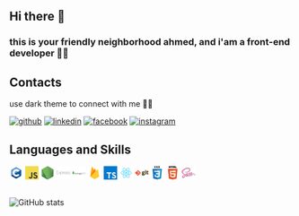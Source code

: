 ## Hi there 👋

### this is your friendly neighborhood ahmed, and i'am a front-end developer 🙋‍♂️

## Contacts
use dark theme to connect with me 🤷‍♂️

[<img src='https://user-images.githubusercontent.com/83659148/177087766-e11801cb-5431-42db-bfc8-f7f28b77f619.png' alt='github' height='40'>](https://github.com/ahmedsameh74)  [<img src='https://user-images.githubusercontent.com/83659148/177087944-adb37308-9e50-4aa1-bc54-22ddad8e44a5.png' alt='linkedin' height='40'>](https://www.linkedin.com/in/ahmedsameh610/)  [<img src='https://user-images.githubusercontent.com/83659148/177087378-b030a530-02d1-4b0b-b74f-dd62216c58f9.png' alt='facebook' height='40'>](https://www.facebook.com/ahmedsameh610)  [<img src='https://user-images.githubusercontent.com/83659148/177087867-80dbdb61-63ea-4222-a5ac-b81595b5208f.png' alt='instagram' height='40'>](https://www.instagram.com/return_ahmed/)  

## Languages and Skills
[<img src='https://raw.githubusercontent.com/github/explore/f3e22f0dca2be955676bc70d6214b95b13354ee8/topics/c/c.png' alt='C' height='24'>](https://www.cprogramming.com/) [<img src='https://raw.githubusercontent.com/github/explore/80688e429a7d4ef2fca1e82350fe8e3517d3494d/topics/javascript/javascript.png' alt='JAVASCRIPT' height='24'>](https://www.javascript.com/) [<img src='https://raw.githubusercontent.com/github/explore/80688e429a7d4ef2fca1e82350fe8e3517d3494d/topics/nodejs/nodejs.png' alt='NODE' height='24'>](https://nodejs.org/en/) [<img src='https://raw.githubusercontent.com/github/explore/80688e429a7d4ef2fca1e82350fe8e3517d3494d/topics/express/express.png' alt='Express' height='24'>](https://expressjs.com/) [<img src='https://raw.githubusercontent.com/github/explore/80688e429a7d4ef2fca1e82350fe8e3517d3494d/topics/mongodb/mongodb.png' alt='MongoDB' height='24'>](https://www.mongodb.com/) [<img src='https://raw.githubusercontent.com/github/explore/80688e429a7d4ef2fca1e82350fe8e3517d3494d/topics/firebase/firebase.png' alt='Firebase' height='24'>](https://firebase.google.com/) [<img src='https://raw.githubusercontent.com/github/explore/80688e429a7d4ef2fca1e82350fe8e3517d3494d/topics/typescript/typescript.png' alt='TYPESCRIPT' height='24'>](https://www.typescriptlang.org/) [<img src='https://raw.githubusercontent.com/github/explore/80688e429a7d4ef2fca1e82350fe8e3517d3494d/topics/react/react.png' alt='REACT' height='24'>](https://reactjs.org/) [<img src='https://raw.githubusercontent.com/github/explore/80688e429a7d4ef2fca1e82350fe8e3517d3494d/topics/git/git.png' alt='Git' height='24'>](https://git-scm.com/) [<img src='https://raw.githubusercontent.com/github/explore/80688e429a7d4ef2fca1e82350fe8e3517d3494d/topics/css/css.png' alt='CSS' height='24'>](https://www.w3schools.com/css/) [<img src='https://raw.githubusercontent.com/github/explore/80688e429a7d4ef2fca1e82350fe8e3517d3494d/topics/html/html.png' alt='HTML' height='24'>](https://www.w3schools.com/html/) [<img src='https://raw.githubusercontent.com/github/explore/80688e429a7d4ef2fca1e82350fe8e3517d3494d/topics/sass/sass.png' alt='SASS' height='24'>](https://sass-lang.com/)

##
![GitHub stats](https://github-readme-stats.vercel.app/api?username=ahmedsameh74&show_icons=true)  



